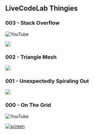 ## LiveCodeLab Thingies

### 003 - Stack Overflow

![YouTube](https://www.youtube.com/watch?v=qH-fxrl_btE)

[![](https://user-images.githubusercontent.com/1985669/79071591-db2c8a00-7cdc-11ea-953a-2d6f06f89538.png)](https://www.youtube.com/watch?v=qH-fxrl_btE)

### 002 - Triangle Mesh

![](https://user-images.githubusercontent.com/1985669/78955055-60961b80-7ade-11ea-8375-879bc09b7584.png)

### 001 - Unexpectedly Spiraling Out

![](https://user-images.githubusercontent.com/1985669/76790942-1c09af80-67c0-11ea-873a-776e31f47d76.png)

### 000 - On The Grid

![YouTube](https://www.youtube.com/watch?v=fl5-4xvDTbg)

[![screen](https://user-images.githubusercontent.com/1985669/76791497-59bb0800-67c1-11ea-9b2b-25c751002bdc.png)](https://www.youtube.com/watch?v=fl5-4xvDTbg)
